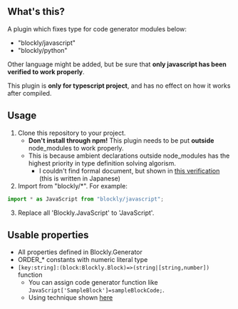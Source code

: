 ## What's this?
A plugin which fixes type for code generator modules below:
- "blockly/javascript"
- "blockly/python"

Other language might be added, but be sure that **only javascript has been verified to work properly**.

This plugin is **only for typescript project**, and has no effect on how it works after compiled.

## Usage
1. Clone this repository to your project.
    - **Don't install through npm!** This plugin needs to be put **outside** node_modules to work properly.
    - This is because ambient declarations outside node_modules has the highest priority in type definition solving algorism.
        - I couldn't find formal document, but shown in [this verification](https://numb86-tech.hatenablog.com/entry/2020/07/15/153431) (this is written in Japanese)
2. Import from "blockly/*". For example:
```typescript
import * as JavaScript from "blockly/javascript";
```
3. Replace all 'Blockly.JavaScript' to 'JavaScript'.

## Usable properties
- All properties defined in Blockly.Generator
- ORDER_* constants with numeric literal type
- `[key:string]:(block:Blockly.Block)=>(string|[string,number])` function
    - You can assign code generator function like `JavaScript['SampleBlock']=sampleBlockCode;`.
    - Using technique shown [here](https://basarat.gitbook.io/typescript/type-system/index-signatures#excluding-certain-properties-from-the-index-signature)